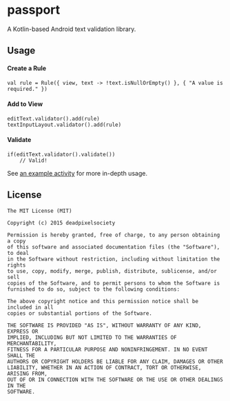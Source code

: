 # passport
A Kotlin-based Android text validation library.

Usage
-----
#### Create a Rule
````
val rule = Rule({ view, text -> !text.isNullOrEmpty() }, { "A value is required." })
````
#### Add to View
````
editText.validator().add(rule)
textInputLayout.validator().add(rule)
````
#### Validate
````
if(editText.validator().validate())
    // Valid!
````

See [an example activity](https://github.com/deadpixelsociety/passport/blob/master/example/src/main/kotlin/com/thedeadpixelsociety/passport/example/MainActivity.kt) for more in-depth usage.

License
-------
````
The MIT License (MIT)

Copyright (c) 2015 deadpixelsociety

Permission is hereby granted, free of charge, to any person obtaining a copy
of this software and associated documentation files (the "Software"), to deal
in the Software without restriction, including without limitation the rights
to use, copy, modify, merge, publish, distribute, sublicense, and/or sell
copies of the Software, and to permit persons to whom the Software is
furnished to do so, subject to the following conditions:

The above copyright notice and this permission notice shall be included in all
copies or substantial portions of the Software.

THE SOFTWARE IS PROVIDED "AS IS", WITHOUT WARRANTY OF ANY KIND, EXPRESS OR
IMPLIED, INCLUDING BUT NOT LIMITED TO THE WARRANTIES OF MERCHANTABILITY,
FITNESS FOR A PARTICULAR PURPOSE AND NONINFRINGEMENT. IN NO EVENT SHALL THE
AUTHORS OR COPYRIGHT HOLDERS BE LIABLE FOR ANY CLAIM, DAMAGES OR OTHER
LIABILITY, WHETHER IN AN ACTION OF CONTRACT, TORT OR OTHERWISE, ARISING FROM,
OUT OF OR IN CONNECTION WITH THE SOFTWARE OR THE USE OR OTHER DEALINGS IN THE
SOFTWARE.
````